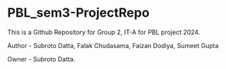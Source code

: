 # PBL_sem3-ProjectRepo
This is a Github Repository for Group 2, IT-A for PBL project 2024.

Author - Subroto Datta, Falak Chudasama, Faizan Dodiya, Sumeet Gupta

Owner - Subroto Datta.
